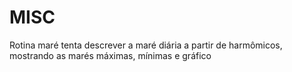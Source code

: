 # MISC
Rotina maré tenta descrever a maré diária a partir de harmômicos, mostrando as marés máximas, mínimas e gráfico

